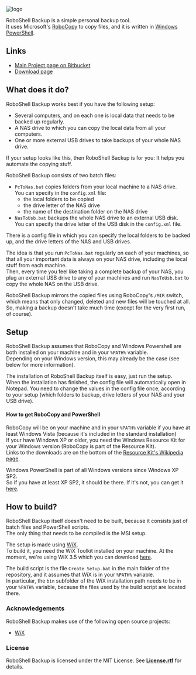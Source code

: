 ![logo](https://bitbucket.org/christianspecht/roboshell-backup/raw/tip/img/banner.png)

RoboShell Backup is a simple personal backup tool.  
It uses Microsoft's [RoboCopy](http://en.wikipedia.org/wiki/Robocopy) to copy files, and it is written in [Windows PowerShell](http://en.wikipedia.org/wiki/Windows_PowerShell).

## Links

- [Main Project page on Bitbucket](https://bitbucket.org/christianspecht/roboshell-backup)
- [Download page](https://bitbucket.org/christianspecht/roboshell-backup/downloads)

## What does it do?

RoboShell Backup works best if you have the following setup:

- Several computers, and on each one is local data that needs to be backed up regularly.
- A NAS drive to which you can copy the local data from all your computers.
- One or more external USB drives to take backups of your whole NAS drive.

If your setup looks like this, then RoboShell Backup is for you: It helps you automate the copying stuff.

RoboShell Backup consists of two batch files:

- `PcToNas.bat` copies folders from your local machine to a NAS drive.  
You can  specify in the `config.xml` file:  
  - the local folders to be copied
  - the drive letter of the NAS drive
  - the name of the destination folder on the NAS drive
- `NasToUsb.bat` backups the whole NAS drive to an external USB disk.  
You can specify the drive letter of the USB disk in the `config.xml` file.

There is a config file in which you can specify the local folders to be backed up, and the drive letters of the NAS and USB drives.

The idea is that you run `PcToNas.bat` regularly on each of your machines, so that all your important data is always on your NAS drive, including the local stuff from each machine.  
Then, every time you feel like taking a complete backup of your NAS, you plug an external USB drive to any of your machines and run `NasToUsb.bat` to copy the whole NAS on the USB drive.

RoboShell Backup mirrors the copied files using RoboCopy's `/MIR` switch, which means that only changed, deleted and new files will be touched at all.
So, making a backup doesn't take much time (except for the very first run, of course).

## Setup

RoboShell Backup assumes that RoboCopy and Windows Powershell are both installed on your machine and in your `%PATH%` variable.  
Depending on your Windows version, this may already be the case (see below for more information).

The installation of RoboShell Backup itself is easy, just run the setup.  
When the installation has finished, the config file will automatically open in Notepad. You need to change the values in the config file once, according to your setup (which folders to backup, drive letters of your NAS and your USB drive).

#### How to get RoboCopy and PowerShell

RoboCopy will be on your machine and in your `%PATH%` variable if you have at least Windows Vista (because it's included in the standard installation)  
If your have Windows XP or older, you need the Windows Resource Kit for your Windows version (RoboCopy is part of the Resource Kit).  
Links to the downloads are on the bottom of the [Resource Kit's Wikipedia page](http://en.wikipedia.org/wiki/Windows_Resource_Kit).

Windows PowerShell is part of all Windows versions since Windows XP SP2.  
So if you have at least XP SP2, it should be there. If it's not, you can get it [here](http://www.microsoft.com/powershell).




## How to build?

RoboShell Backup itself doesn't need to be built, because it consists just of batch files and PowerShell scripts.  
The only thing that needs to be compiled is the MSI setup.

The setup is made using [WiX](http://wix.codeplex.com/).  
To build it, you need the WiX Toolkit installed on your machine. At the moment, we're using WiX 3.5 which you can download [here](http://wix.codeplex.com/releases/view/60102).

The build script is the file `Create Setup.bat` in the main folder of the repository, and it assumes that WiX is in your `%PATH%` variable.  
In particular, the `bin` subfolder of the WiX installation path needs to be in your `%PATH%` variable, because the files used by the build script are located there.

### Acknowledgements

RoboShell Backup makes use of the following open source projects:

 - [WiX](http://wix.codeplex.com/)

### License

RoboShell Backup is licensed under the MIT License. See **[License.rtf](https://bitbucket.org/christianspecht/roboshell-backup/src/tip/src/License.rtf)** for details.